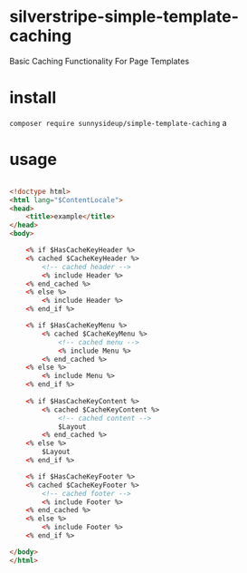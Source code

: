 # silverstripe-simple-template-caching
Basic Caching Functionality For Page Templates

# install

`composer require sunnysideup/simple-template-caching`
a
# usage

```html

<!doctype html>
<html lang="$ContentLocale">
<head>
    <title>example</title>
</head>
<body>

    <% if $HasCacheKeyHeader %>
    <% cached $CacheKeyHeader %>
        <!-- cached header -->
        <% include Header %>
    <% end_cached %>
    <% else %>
        <% include Header %>
    <% end_if %>

    <% if $HasCacheKeyMenu %>
        <% cached $CacheKeyMenu %>
            <!-- cached menu -->
            <% include Menu %>
        <% end_cached %>
    <% else %>
        <% include Menu %>
    <% end_if %>
        
    <% if $HasCacheKeyContent %>
        <% cached $CacheKeyContent %>
            <!-- cached content -->
            $Layout
        <% end_cached %>
    <% else %>
        $Layout
    <% end_if %>

    <% if $HasCacheKeyFooter %>
    <% cached $CacheKeyFooter %>
        <!-- cached footer -->
        <% include Footer %>
    <% end_cached %>
    <% else %>
        <% include Footer %>
    <% end_if %>

</body>
</html>

```
